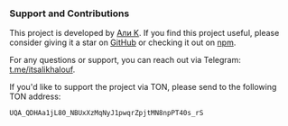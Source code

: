 ### Support and Contributions

This project is developed by [Али K](https://t.me/itsalikhalouf). If you find this project useful, please consider giving it a star on [GitHub](https://github.com/itsalimanuel/ton-ui-vue) or checking it out on [npm](https://www.npmjs.com/package/ton-ui-vue).

For any questions or support, you can reach out via Telegram: [t.me/itsalikhalouf](https://t.me/itsalikhalouf).

If you'd like to support the project via TON, please send to the following TON address:
```
UQA_QDHAa1jL80_NBUxXzMqNyJ1pwqrZpjtMN8npPT40s_rS
```
